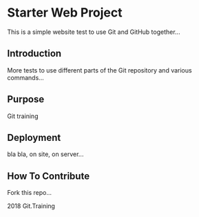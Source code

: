 # Starter Web Project

This is a simple website test to use Git and GitHub together...

## Introduction

More tests to use different parts of the Git repository and various commands...

## Purpose

Git training

## Deployment

bla bla, on site, on server...

## How To Contribute

Fork this repo...

2018 Git.Training